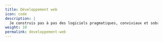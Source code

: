 ```yaml
---
title: Développement web
icon: code
description: |
  Je construis pas à pas des logiciels pragmatiques, conviviaux et sobres, au service de vos enjeux, et de ceux d'un futur désirable sur Terre.
weight: 10
permalink: developpement-web
---
```

